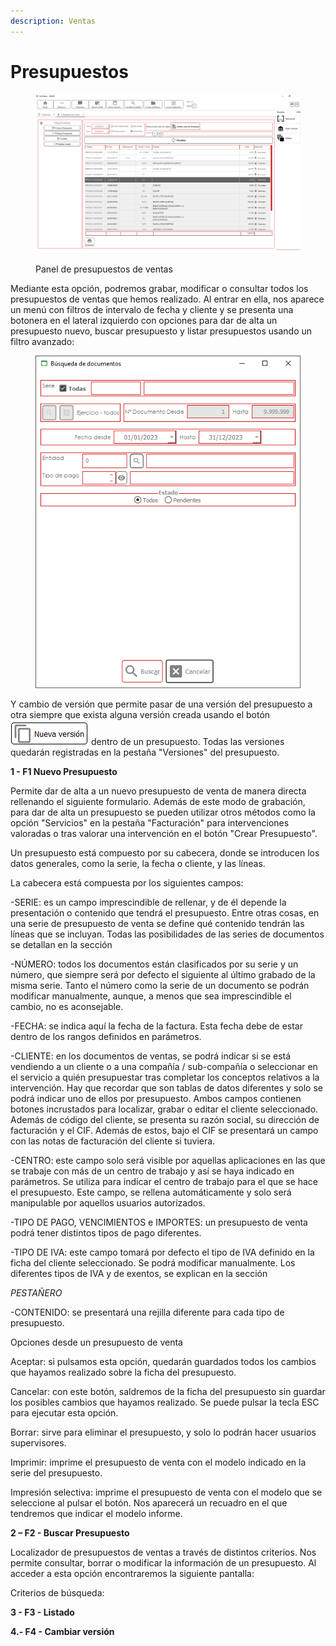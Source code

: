 ```yaml
---
description: Ventas
---
```


# Presupuestos

<figure><img src="../../.gitbook/assets/imagen (8).png" alt=""><figcaption><p>Panel de presupuestos de ventas</p></figcaption></figure>

Mediante esta opción, podremos grabar, modificar o consultar todos los presupuestos de ventas que hemos realizado. Al entrar en ella, nos aparece un menú con filtros de intervalo de fecha y cliente y se presenta una botonera en el lateral izquierdo con opciones para dar de alta un presupuesto nuevo, buscar presupuesto y listar presupuestos usando un filtro avanzado:

<figure><img src="../../.gitbook/assets/imagen (1).png" alt=""><figcaption></figcaption></figure>

Y cambio de versión que permite pasar de una versión del presupuesto a otra siempre que exista alguna versión creada usando el botón ![](<../../.gitbook/assets/imagen (4).png>) dentro de un presupuesto. Todas las versiones quedarán registradas en la pestaña "Versiones" del presupuesto.

**1 - F1 Nuevo Presupuesto**

Permite dar de alta a un nuevo presupuesto de venta de manera directa rellenando el siguiente formulario. Además de este modo de grabación, para dar de alta un presupuesto se pueden utilizar otros métodos como la opción "Servicios" en la pestaña "Facturación" para intervenciones valoradas o tras valorar una intervención en el botón "Crear Presupuesto".

Un presupuesto está compuesto por su cabecera, donde se introducen los datos generales, como la serie, la fecha o cliente, y las líneas.

La cabecera está compuesta por los siguientes campos:

\-SERIE: es un campo imprescindible de rellenar, y de él depende la presentación o contenido que tendrá el presupuesto. Entre otras cosas, en una serie de presupuesto de venta se define qué contenido tendrán las líneas que se incluyan. Todas las posibilidades de las series de documentos se detallan en la sección

\-NÚMERO: todos los documentos están clasificados por su serie y un número, que siempre será por defecto el siguiente al último grabado de la misma serie. Tanto el número como la serie de un documento se podrán modificar manualmente, aunque, a menos que sea imprescindible el cambio, no es aconsejable.

\-FECHA: se indica aquí la fecha de la factura. Esta fecha debe de estar dentro de los rangos definidos en parámetros.

\-CLIENTE: en los documentos de ventas, se podrá indicar si se está vendiendo a un cliente o a una compañía / sub-compañía o seleccionar en el servicio a quién presupuestar tras completar los conceptos relativos a la intervención. Hay que recordar que son tablas de datos diferentes y solo se podrá indicar uno de ellos por presupuesto. Ambos campos contienen botones incrustados para localizar, grabar o editar el cliente seleccionado. Además de código del cliente, se presenta su razón social, su dirección de facturación y el CIF. Además de estos, bajo el CIF se presentará un campo con las notas de facturación del cliente si tuviera.

\-CENTRO: este campo solo será visible por aquellas aplicaciones en las que se trabaje con más de un centro de trabajo y así se haya indicado en parámetros. Se utiliza para indicar el centro de trabajo para el que se hace el presupuesto. Este campo, se rellena automáticamente y solo será manipulable por aquellos usuarios autorizados.

\-TIPO DE PAGO, VENCIMIENTOS e IMPORTES: un presupuesto de venta podrá tener distintos tipos de pago diferentes.

\-TIPO DE IVA: este campo tomará por defecto el tipo de IVA definido en la ficha del cliente seleccionado. Se podrá modificar manualmente. Los diferentes tipos de IVA y de exentos, se explican en la sección

_PESTAÑERO_

\-CONTENIDO: se presentará una rejilla diferente para cada tipo de presupuesto.

Opciones desde un presupuesto de venta

Aceptar: si pulsamos esta opción, quedarán guardados todos los cambios que hayamos realizado sobre la ficha del presupuesto.

Cancelar: con este botón, saldremos de la ficha del presupuesto sin guardar los posibles cambios que hayamos realizado. Se puede pulsar la tecla ESC para ejecutar esta opción.

Borrar: sirve para eliminar el presupuesto, y solo lo podrán hacer usuarios supervisores.

Imprimir: imprime el presupuesto de venta con el modelo indicado en la serie del presupuesto.

Impresión selectiva: imprime el presupuesto de venta con el modelo que se seleccione al pulsar el botón. Nos aparecerá un recuadro en el que tendremos que indicar el modelo informe.

**2 – F2 - Buscar Presupuesto**

Localizador de presupuestos de ventas a través de distintos criterios. Nos permite consultar, borrar o modificar la información de un presupuesto. Al acceder a esta opción encontraremos la siguiente pantalla:

Criterios de búsqueda:

**3 - F3 - Listado**

**4.- F4 - Cambiar versión**
